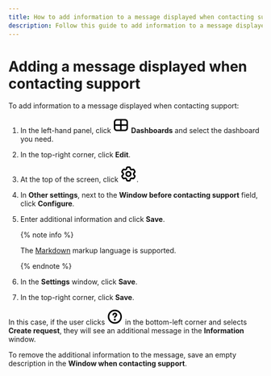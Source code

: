 ```yaml
---
title: How to add information to a message displayed when contacting support in {{ datalens-full-name }}
description: Follow this guide to add information to a message displayed when contacting support.
---
```


# Adding a message displayed when contacting support

To add information to a message displayed when contacting support:


1. In the left-hand panel, click ![image](../../../_assets/console-icons/layout-cells-large.svg) **Dashboards** and select the dashboard you need.
1. In the top-right corner, click **Edit**.
1. At the top of the screen, click ![image](../../../_assets/console-icons/gear.svg).
1. In **Other settings**, next to the **Window before contacting support** field, click **Configure**.
1. Enter additional information and click **Save**.

   {% note info %}

   The [Markdown](../../dashboard/markdown.md) markup language is supported.

   {% endnote %}

1. In the **Settings** window, click **Save**.
1. In the top-right corner, click **Save**.

In this case, if the user clicks ![image](../../../_assets/console-icons/circle-question.svg) in the bottom-left corner and selects **Create request**, they will see an additional message in the **Information** window.

To remove the additional information to the message, save an empty description in the **Window when contacting support**.
